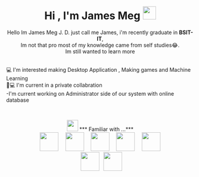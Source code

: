 <h1 align="center">Hi , I'm James Meg <img src="https://media.giphy.com/media/hvRJCLFzcasrR4ia7z/giphy.gif" width="35"></h1>
<p align="center">Hello Im James Meg J. D.  just call me James, i'm recently graduate in <b>BSIT-IT</b>,
<br>
Im not that pro most of my knowledge came from  self studies😂. <br>
Im still wanted to learn more 
</p>

<br>
<summary>💻 I'm interested making Desktop Application , Making games and Machine Learning<br>
<summary>🤝💻 I'm current in a private collabration<br>
 <summary>-I'm current working on Administrator side of our system with online database<br>
</p>
<br>
<p align="center">
<img src="https://media.giphy.com/media/iY8CRBdQXODJSCERIr/giphy.gif" width="30px">&nbsp;*** Familiar with ...*** <br>
  <code> <img height="50" src="https://www.vectorlogo.zone/logos/java/java-ar21.svg"> </code>
  <code> <img height="50" src="https://www.maketecheasier.com/assets/uploads/2015/04/netframework-logo.jpg"> </code>
  <code> <img height="50" src="https://seeklogo.com/images/C/c-sharp-c-logo-02F17714BA-seeklogo.com.png"> </code>
  <code> <img height="50" src="https://lifewithdata.com/wp-content/uploads/2022/03/python_logo-43.png"> </code>
  <code> <img height="50" src="https://www.vectorlogo.zone/logos/mysql/mysql-ar21.svg"> </code><br>
  <code> <img height="50" src="https://www.vectorlogo.zone/logos/w3_html5/w3_html5-ar21.svg"> </code
  <code> <img height="50" src="https://upload.wikimedia.org/wikipedia/commons/thumb/2/27/PHP-logo.svg/1200px-PHP-logo.svg.png"> </code>
